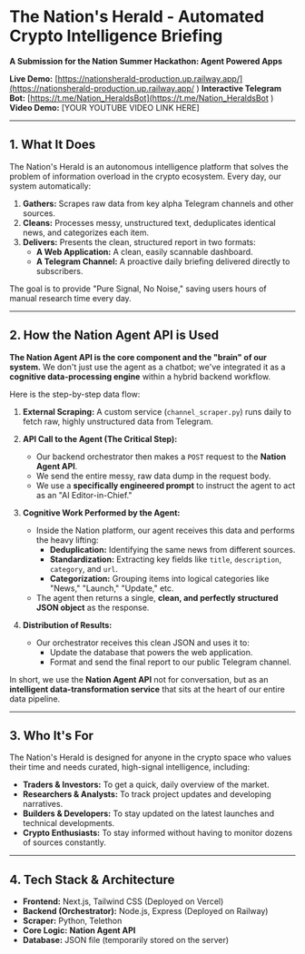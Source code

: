 # The Nation's Herald - Automated Crypto Intelligence Briefing

**A Submission for the Nation Summer Hackathon: Agent Powered Apps**

**Live Demo:** [https://nationsherald-production.up.railway.app/](https://nationsherald-production.up.railway.app/ )
**Interactive Telegram Bot:** [https://t.me/Nation_HeraldsBot](https://t.me/Nation_HeraldsBot )
**Video Demo:** [YOUR YOUTUBE VIDEO LINK HERE]

---

## 1. What It Does

The Nation's Herald is an autonomous intelligence platform that solves the problem of information overload in the crypto ecosystem. Every day, our system automatically:

1.  **Gathers:** Scrapes raw data from key alpha Telegram channels and other sources.
2.  **Cleans:** Processes messy, unstructured text, deduplicates identical news, and categorizes each item.
3.  **Delivers:** Presents the clean, structured report in two formats:
    *   **A Web Application:** A clean, easily scannable dashboard.
    *   **A Telegram Channel:** A proactive daily briefing delivered directly to subscribers.

The goal is to provide "Pure Signal, No Noise," saving users hours of manual research time every day.

---

## 2. How the Nation Agent API is Used

**The Nation Agent API is the core component and the "brain" of our system.** We don't just use the agent as a chatbot; we've integrated it as a **cognitive data-processing engine** within a hybrid backend workflow.

Here is the step-by-step data flow:

1.  **External Scraping:** A custom service (`channel_scraper.py`) runs daily to fetch raw, highly unstructured data from Telegram.

2.  **API Call to the Agent (The Critical Step):**
    *   Our backend orchestrator then makes a `POST` request to the **Nation Agent API**.
    *   We send the entire messy, raw data dump in the request body.
    *   We use a **specifically engineered prompt** to instruct the agent to act as an "AI Editor-in-Chief."

3.  **Cognitive Work Performed by the Agent:**
    *   Inside the Nation platform, our agent receives this data and performs the heavy lifting:
        *   **Deduplication:** Identifying the same news from different sources.
        *   **Standardization:** Extracting key fields like `title`, `description`, `category`, and `url`.
        *   **Categorization:** Grouping items into logical categories like "News," "Launch," "Update," etc.
    *   The agent then returns a single, **clean, and perfectly structured JSON object** as the response.

4.  **Distribution of Results:**
    *   Our orchestrator receives this clean JSON and uses it to:
        *   Update the database that powers the web application.
        *   Format and send the final report to our public Telegram channel.

In short, we use the **Nation Agent API** not for conversation, but as an **intelligent data-transformation service** that sits at the heart of our entire data pipeline.

---

## 3. Who It's For

The Nation's Herald is designed for anyone in the crypto space who values their time and needs curated, high-signal intelligence, including:

*   **Traders & Investors:** To get a quick, daily overview of the market.
*   **Researchers & Analysts:** To track project updates and developing narratives.
*   **Builders & Developers:** To stay updated on the latest launches and technical developments.
*   **Crypto Enthusiasts:** To stay informed without having to monitor dozens of sources constantly.

---

## 4. Tech Stack & Architecture

*   **Frontend:** Next.js, Tailwind CSS (Deployed on Vercel)
*   **Backend (Orchestrator):** Node.js, Express (Deployed on Railway)
*   **Scraper:** Python, Telethon
*   **Core Logic:** **Nation Agent API**
*   **Database:** JSON file (temporarily stored on the server)

